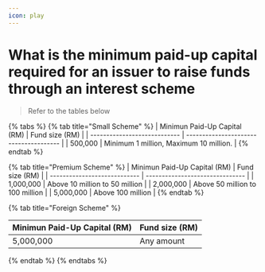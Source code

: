 ```yaml
---
icon: play
---
```


# What is the minimum paid-up capital required for an issuer to raise funds through an interest scheme

> Refer to the tables below

{% tabs %}
{% tab title="Small Scheme" %}
| Minimun Paid-Up Capital (RM) | Fund size (RM)                         |
| ---------------------------- | -------------------------------------- |
| 500,000                      | Minimum 1 million, Maximum 10 million. |
{% endtab %}

{% tab title="Premium Scheme" %}
| Minimun Paid-Up Capital (RM) | Fund size (RM)                  |
| ---------------------------- | ------------------------------- |
| 1,000,000                    | Above 10 million to 50 million  |
| 2,000,000                    | Above 50 million to 100 million |
| 5,000,000                    | Above 100 million               |
{% endtab %}

{% tab title="Foreign Scheme" %}


| Minimun Paid-Up Capital (RM) | Fund size (RM) |
| ---------------------------- | -------------- |
| 5,000,000                    | Any amount     |
{% endtab %}
{% endtabs %}

